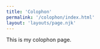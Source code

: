 ```yaml
---
title: 'Colophon'
permalink: '/colophon/index.html'
layout: 'layouts/page.njk'
---
```


This is my colophon page.
